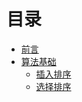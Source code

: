# 目录

* [前言](chapter/README.md)
* [算法基础](chapter/01/chapter1.md)
    * [插入排序](chapter/01/insertion-sort.md)
    * [选择排序](chapter/01/selection-sort.md)